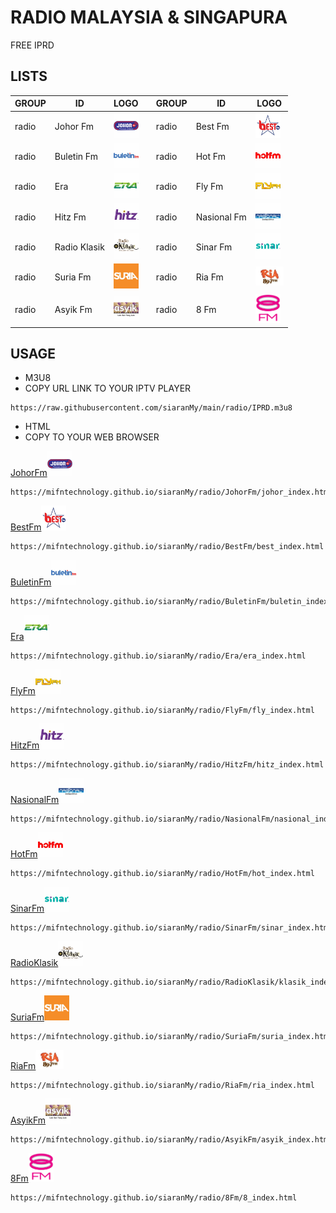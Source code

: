 # RADIO MALAYSIA & SINGAPURA
FREE IPRD
## LISTS

| GROUP | ID | LOGO || GROUP | ID | LOGO |
|--|--|--|--|--|--|--|
| radio | Johor Fm | [<img src="https://github.com/MIFNtechnology/siaranMy/raw/main/logo/JohorFm.png" alt="JohorFm" width="40" />](logo/JohorFm.png)|| radio | Best Fm | [<img src="https://github.com/MIFNtechnology/siaranMy/raw/main/logo/bestfm.png" alt="bestfm" width="40" />](logo/bestfm.png)|
| radio | Buletin Fm | [<img src="https://github.com/MIFNtechnology/siaranMy/raw/main/logo/BuletinFm.png" alt="BuletinFm" width="40" />](logo/BuletinFm.png)|| radio | Hot Fm | [<img src="https://github.com/MIFNtechnology/siaranMy/raw/main/logo/HotFm.png" alt="HotFm" width="40" />](logo/HotFm.png)|
| radio | Era | [<img src="https://github.com/MIFNtechnology/siaranMy/raw/main/logo/Era.png" alt="Era" width="40" />](logo/Era.png)|| radio | Fly Fm | [<img src="https://github.com/MIFNtechnology/siaranMy/raw/main/logo/FlyFm.png" alt="FlyFm" width="40" />](logo/FlyFm.png)|
| radio | Hitz Fm | [<img src="https://github.com/MIFNtechnology/siaranMy/raw/main/logo/HitzFm.png" alt="HitzFm" width="40" />](logo/HitzFm.png)|| radio | Nasional Fm | [<img src="https://github.com/MIFNtechnology/siaranMy/raw/main/logo/NasionalFm.png" alt="NasionalFm" width="40" />](logo/NasionalFm.png)|
| radio | Radio Klasik | [<img src="https://github.com/MIFNtechnology/siaranMy/raw/main/logo/RadioKlasik.png" alt="RadioKlasik" width="40" />](logo/RadioKlasik.png)|| radio | Sinar Fm | [<img src="https://github.com/MIFNtechnology/siaranMy/raw/main/logo/SinarFm.png" alt="SinarFm" width="40" />](logo/SinarFm.png)|
| radio | Suria Fm | [<img src="https://github.com/MIFNtechnology/siaranMy/raw/main/logo/Suria.png" alt="Suria" width="40" />](logo/Suria.png)|| radio | Ria Fm | [<img src="https://github.com/MIFNtechnology/siaranMy/raw/main/logo/RiaFm.png" alt="RiaFm" width="45" />](logo/RiaFm.png)|
| radio | Asyik Fm | [<img src="https://github.com/MIFNtechnology/siaranMy/raw/main/logo/AsyikFm.png" alt="AsyikFm" width="40" />](logo/AsyikFm.png)|| radio | 8 Fm | [<img src="https://github.com/MIFNtechnology/siaranMy/raw/main/logo/8Fm.png" alt="8Fm" width="40" />](logo/8Fm.png)|

## USAGE
* M3U8
* COPY URL LINK TO YOUR IPTV PLAYER 
~~~
https://raw.githubusercontent.com/siaranMy/main/radio/IPRD.m3u8
~~~
* HTML
* COPY TO YOUR WEB BROWSER

[JohorFm<img src="https://github.com/MIFNtechnology/siaranMy/raw/main/logo/JohorFm.png" alt="JohorFm" width="40" />](logo/JohorFm.png)
~~~
https://mifntechnology.github.io/siaranMy/radio/JohorFm/johor_index.html
~~~
[BestFm<img src="https://github.com/MIFNtechnology/siaranMy/raw/main/logo/bestfm.png" alt="bestfm" width="40" />](logo/bestfm.png)
~~~
https://mifntechnology.github.io/siaranMy/radio/BestFm/best_index.html
~~~
[BuletinFm<img src="https://github.com/MIFNtechnology/siaranMy/raw/main/logo/BuletinFm.png" alt="BuletinFm" width="40" />](logo/BuletinFm.png)
~~~
https://mifntechnology.github.io/siaranMy/radio/BuletinFm/buletin_index.html
~~~
[Era<img src="https://github.com/MIFNtechnology/siaranMy/raw/main/logo/Era.png" alt="Era" width="40" />](logo/Era.png)
~~~
https://mifntechnology.github.io/siaranMy/radio/Era/era_index.html
~~~
[FlyFm<img src="https://github.com/MIFNtechnology/siaranMy/raw/main/logo/FlyFm.png" alt="FlyFm" width="40" />](logo/FlyFm.png)
~~~
https://mifntechnology.github.io/siaranMy/radio/FlyFm/fly_index.html
~~~
[HitzFm<img src="https://github.com/MIFNtechnology/siaranMy/raw/main/logo/HitzFm.png" alt="HitzFm" width="40" />](logo/HitzFm.png)
~~~
https://mifntechnology.github.io/siaranMy/radio/HitzFm/hitz_index.html
~~~
[NasionalFm<img src="https://github.com/MIFNtechnology/siaranMy/raw/main/logo/NasionalFm.png" alt="NasionalFm" width="40" />](logo/NasionalFm.png)
~~~
https://mifntechnology.github.io/siaranMy/radio/NasionalFm/nasional_index.html
~~~
[HotFm<img src="https://github.com/MIFNtechnology/siaranMy/raw/main/logo/HotFm.png" alt="HotFm" width="40" />](logo/HotFm.png)
~~~
https://mifntechnology.github.io/siaranMy/radio/HotFm/hot_index.html
~~~
[SinarFm<img src="https://github.com/MIFNtechnology/siaranMy/raw/main/logo/SinarFm.png" alt="SinarFm" width="40" />](logo/SinarFm.png)
~~~
https://mifntechnology.github.io/siaranMy/radio/SinarFm/sinar_index.html
~~~
[RadioKlasik<img src="https://github.com/MIFNtechnology/siaranMy/raw/main/logo/RadioKlasik.png" alt="RadioKlasik" width="40" />](logo/RadioKlasik.png)
~~~
https://mifntechnology.github.io/siaranMy/radio/RadioKlasik/klasik_index.html
~~~
[SuriaFm<img src="https://github.com/MIFNtechnology/siaranMy/raw/main/logo/Suria.png" alt="Suria" width="40" />](logo/Suria.png)
~~~
https://mifntechnology.github.io/siaranMy/radio/SuriaFm/suria_index.html
~~~
[RiaFm<img src="https://github.com/MIFNtechnology/siaranMy/raw/main/logo/RiaFm.png" alt="RiaFm" width="45" />](logo/RiaFm.png)
~~~
https://mifntechnology.github.io/siaranMy/radio/RiaFm/ria_index.html
~~~
[AsyikFm<img src="https://github.com/MIFNtechnology/siaranMy/raw/main/logo/AsyikFm.png" alt="IkimFm" width="40" />](logo/AsyikFm.png)
~~~
https://mifntechnology.github.io/siaranMy/radio/AsyikFm/asyik_index.html
~~~
[8Fm<img src="https://github.com/MIFNtechnology/siaranMy/raw/main/logo/8Fm.png" alt="8Fm" width="40" />](logo/8Fm.png)
~~~
https://mifntechnology.github.io/siaranMy/radio/8Fm/8_index.html
~~~


